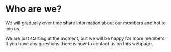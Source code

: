 # Who are we?

We will gradually over time share information about our members and hot to join us.

We are just starting at the moment, but we will be happy for more members. If you have any questions there is how to contact us on this webpage.